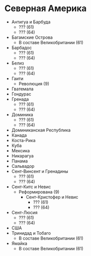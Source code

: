# Северная Америка

*   Антигуа и Барбуда
	*	??? (61)   
	*	??? (64)   
*   Багамские Острова
	*	В составе Великобритании (61)   
*   Барбадос
	*	??? (61)   
	*	??? (64)   
*   Белиз
	*	??? (61)   
	*	??? (64)   
*   Гаити
    *   Революция (9)
*   Гватемала
*   Гондурас
*   Гренада
	*	??? (61)   
	*	??? (64)   
*   Доминика
	*	??? (61)   
	*	??? (64)   
*   Доминиканская Республика
*   Канада
*   Коста-Рика
*   Куба
*   Мексика
*   Никарагуа
*   Панама
*   Сальвадор
*   Сент-Винсент и Гренадины
	*	??? (61)   
	*	??? (64)   
*   Сент-Китс и Невис
    *   Реформирована (9)
        *   Сент-Кристофер и Невис
			*	??? (61)   
			*	??? (64)   
*   Сент-Люсия
	*	??? (61)   
	*	??? (64)   
*   США
*   Тринидад и Тобаго
	*	В составе Великобритании (61)   
*   Ямайка
	*	В составе Великобритании (61)   
